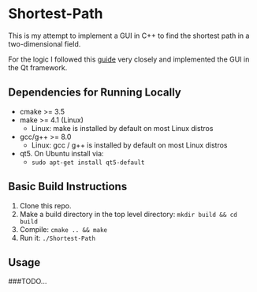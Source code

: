 # Shortest-Path

This is my attempt to implement a GUI in C++ to find the shortest path in a two-dimensional field.

For the logic I followed this [guide](https://www.redblobgames.com/pathfinding/a-star/introduction.html) very closely and implemented the GUI in the Qt framework.

## Dependencies for Running Locally
* cmake >= 3.5
* make >= 4.1 (Linux)
  * Linux: make is installed by default on most Linux distros
* gcc/g++ >= 8.0
  * Linux: gcc / g++ is installed by default on most Linux distros
* qt5. On Ubuntu install via:
  * `sudo apt-get install qt5-default`

## Basic Build Instructions

1. Clone this repo.
2. Make a build directory in the top level directory: `mkdir build && cd build`
3. Compile: `cmake .. && make`
4. Run it: `./Shortest-Path`

## Usage
###TODO...
